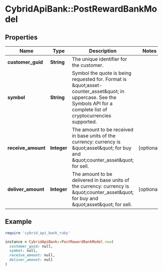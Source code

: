 # CybridApiBank::PostRewardBankModel

## Properties

| Name | Type | Description | Notes |
| ---- | ---- | ----------- | ----- |
| **customer_guid** | **String** | The unique identifier for the customer. |  |
| **symbol** | **String** | Symbol the quote is being requested for. Format is \&quot;asset-counter_asset\&quot; in uppercase. See the Symbols API for a complete list of cryptocurrencies supported. |  |
| **receive_amount** | **Integer** | The amount to be received in base units of the currency: currency is \&quot;asset\&quot; for buy and \&quot;counter_asset\&quot; for sell. | [optional] |
| **deliver_amount** | **Integer** | The amount to be delivered in base units of the currency: currency is \&quot;counter_asset\&quot; for buy and \&quot;asset\&quot; for sell. | [optional] |

## Example

```ruby
require 'cybrid_api_bank_ruby'

instance = CybridApiBank::PostRewardBankModel.new(
  customer_guid: null,
  symbol: null,
  receive_amount: null,
  deliver_amount: null
)
```

